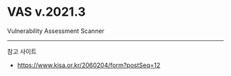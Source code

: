 # VAS v.2021.3
Vulnerability Assessment Scanner

<hr/>

참고 사이트
- https://www.kisa.or.kr/2060204/form?postSeq=12
